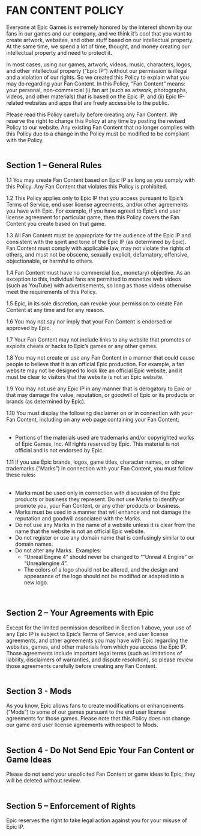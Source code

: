 FAN CONTENT POLICY
==================

Everyone at Epic Games is extremely honored by the interest shown by our fans in our games and our company, and we think it’s cool that you want to create artwork, websites, and other stuff based on our intellectual property. At the same time, we spend a lot of time, thought, and money creating our intellectual property and need to protect it.  
  
In most cases, using our games, artwork, videos, music, characters, logos, and other intellectual property (“Epic IP”) without our permission is illegal and a violation of our rights. So we created this Policy to explain what you may do regarding your Fan Content. In this Policy, “Fan Content” means: your personal, non-commercial (i) fan art (such as artwork, photographs, videos, and other materials) that is based on the Epic IP; and (ii) Epic IP-related websites and apps that are freely accessible to the public.  
  
Please read this Policy carefully before creating any Fan Content. We reserve the right to change this Policy at any time by posting the revised Policy to our website. Any existing Fan Content that no longer complies with this Policy due to a change in the Policy must be modified to be compliant with the Policy.  
 

Section 1 – General Rules
-------------------------

1.1 You may create Fan Content based on Epic IP as long as you comply with this Policy. Any Fan Content that violates this Policy is prohibited.  
  
1.2 This Policy applies only to Epic IP that you access pursuant to Epic’s Terms of Service, end user license agreements, and/or other agreements you have with Epic. For example, if you have agreed to Epic’s end user license agreement for particular game, then this Policy covers the Fan Content you create based on that game.  
  
1.3 All Fan Content must be appropriate for the audience of the Epic IP and consistent with the spirit and tone of the Epic IP (as determined by Epic). Fan Content must comply with applicable law, may not violate the rights of others, and must not be obscene, sexually explicit, defamatory, offensive, objectionable, or harmful to others.  
  
1.4 Fan Content must have no commercial (i.e., monetary) objective. As an exception to this, individual fans are permitted to monetize web videos (such as YouTube) with advertisements, so long as those videos otherwise meet the requirements of this Policy.  
  
1.5 Epic, in its sole discretion, can revoke your permission to create Fan Content at any time and for any reason.  
  
1.6 You may not say nor imply that your Fan Content is endorsed or approved by Epic.  
  
1.7 Your Fan Content may not include links to any website that promotes or exploits cheats or hacks to Epic’s games or any other games.  
  
1.8 You may not create or use any Fan Content in a manner that could cause people to believe that it is an official Epic production. For example, a fan website may not be designed to look like an official Epic website, and it must be clear to visitors that the website is not an Epic website.  
  
1.9 You may not use any Epic IP in any manner that is derogatory to Epic or that may damage the value, reputation, or goodwill of Epic or its products or brands (as determined by Epic).  
  
1.10 You must display the following disclaimer on or in connection with your Fan Content, including on any web page containing your Fan Content:  
 

*   Portions of the materials used are trademarks and/or copyrighted works of Epic Games, Inc. All rights reserved by Epic. This material is not official and is not endorsed by Epic.

1.11 If you use Epic brands, logos, game titles, character names, or other trademarks (“Marks”) in connection with your Fan Content, you must follow these rules:  
 

*   Marks must be used only in connection with discussion of the Epic products or business they represent. Do not use Marks to identify or promote you, your Fan Content, or any other products or business.
*   Marks must be used in a manner that will enhance and not damage the reputation and goodwill associated with the Marks.
*   Do not use any Marks in the name of a website unless it is clear from the name that the website is not an official Epic website.
*   Do not register or use any domain name that is confusingly similar to our domain names.
*   Do not alter any Marks.  Examples:
    *   “Unreal Engine 4” should never be changed to “”Unreal 4 Engine” or “Unrealengine 4”.
    *   The colors of a logo should not be altered, and the design and appearance of the logo should not be modified or adapted into a new logo.

 

Section 2 – Your Agreements with Epic
-------------------------------------

Except for the limited permission described in Section 1 above, your use of any Epic IP is subject to Epic’s Terms of Service, end user license agreements, and other agreements you may have with Epic regarding the websites, games, and other materials from which you access the Epic IP. Those agreements include important legal terms (such as limitations of liability, disclaimers of warranties, and dispute resolution), so please review those agreements carefully before creating any Fan Content.  
 

Section 3 - Mods
----------------

As you know, Epic allows fans to create modifications or enhancements (“Mods”) to some of our games pursuant to the end user license agreements for those games. Please note that this Policy does not change our game end user license agreements with respect to Mods.  
 

Section 4 - Do Not Send Epic Your Fan Content or Game Ideas
-----------------------------------------------------------

Please do not send your unsolicited Fan Content or game ideas to Epic; they will be deleted without review.  
 

Section 5 – Enforcement of Rights
---------------------------------

Epic reserves the right to take legal action against you for your misuse of Epic IP.